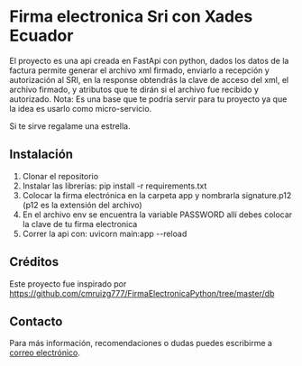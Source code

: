 # Firma electronica Sri con Xades Ecuador

El proyecto es una api creada en FastApi con python, dados los datos de la factura permite generar el archivo xml firmado, enviarlo a recepción y autorización al SRI, en la response obtendrás la clave de acceso del xml, el archivo firmado, y atributos que te dirán si el archivo fue recibido y autorizado. Nota: Es una base que te podría servir para tu proyecto ya que la idea es usarlo como micro-servicio.

Si te sirve regalame una estrella.

## Instalación

1. Clonar el repositorio
2. Instalar las librerías: pip install -r requirements.txt
3. Colocar la firma electrónica en la carpeta app y nombrarla signature.p12 (p12 es la extensión del archivo)
4. En el archivo env se encuentra la variable PASSWORD allí debes colocar la clave de tu firma electronica
5. Correr la api con: uvicorn main:app --reload

## Créditos

Este proyecto fue inspirado por https://github.com/cmruizg777/FirmaElectronicaPython/tree/master/db

## Contacto

Para más información, recomendaciones o dudas puedes escribirme a [correo electrónico](mailto:omar.guanoluisa25@gmail.com).
